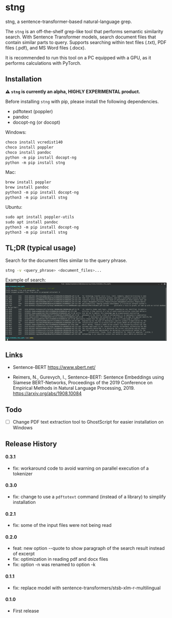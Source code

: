 # stng

stng, a sentence-transformer-based natural-language grep.

The `stng` is an off-the-shelf grep-like tool that performs semantic similarity search.
With Sentence Transformer models, search document files that contain similar parts to query.
Supports searching within text files (.txt), PDF files (.pdf), and MS Word files (.docx).

It is recommended to run this tool on a PC equipped with a GPU, as it performs calculations with PyTorch.

## Installation

**⚠️ `stng` is currently an alpha, HIGHLY EXPERIMENTAL product.**

Before installing `stng` with pip, please install the following dependencies.

* pdftotext (poppler)
* pandoc
* docopt-ng (or docopt)

Windows:

```
choco install vcredist140
choco install poppler
choco install pandoc
python -m pip install docopt-ng
python -m pip install stng
```

Mac:

```
brew install poppler
brew install pandoc
python3 -m pip install docopt-ng
python3 -m pip install stng
```

Ubuntu:

```
sudo apt install poppler-utils
sudo apt install pandoc
python3 -m pip install docopt-ng
python3 -m pip install stng
```

## TL;DR (typical usage)

Search for the document files similar to the query phrase.

```sh
stng -v <query_phrase> <document_files>...
```

Example of search:  
![](docs/images/run1.png)

## Links

* Sentence-BERT https://www.sbert.net/

* Reimers, N., Gurevych, I., Sentence-BERT: Sentence Embeddings using Siamese BERT-Networks, Proceedings of the 2019 Conference on Empirical Methods in Natural Language Processing, 2019. https://arxiv.org/abs/1908.10084

## Todo

- [ ] Change PDF text extraction tool to GhostScript for easier installation on Windows

## Release History

#### 0.3.1

* fix: workaround code to avoid warning on parallel execution of a tokenizer

#### 0.3.0

* fix: change to use a `pdftotext` command (instead of a library) to simplify installation

#### 0.2.1

* fix: some of the input files were not being read

#### 0.2.0

* feat: new option --quote to show paragraph of the search result instead of excerpt
* fix: optimization in reading pdf and docx files
* fix: option -n was renamed to option -k

#### 0.1.1

* fix: replace model with sentence-transformers/stsb-xlm-r-multilingual

#### 0.1.0

* First release
